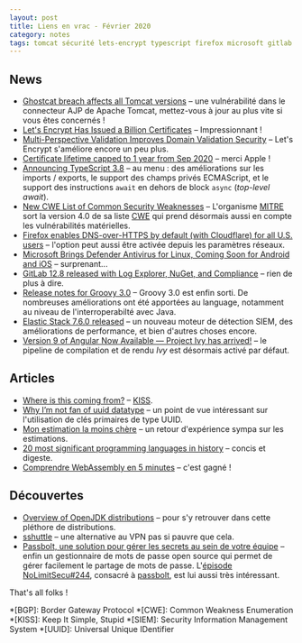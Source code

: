 ```yaml
---
layout: post
title: Liens en vrac - Février 2020
category: notes
tags: tomcat sécurité lets-encrypt typescript firefox microsoft gitlab groovy elastic angular kiss uuid postgresql noestimate languages webassembly openjdk sshuttle passbolt
---
```


## News
* [Ghostcat breach affects all Tomcat versions](https://snyk.io/blog/ghostcat-breach-affects-all-tomcat-versions/)
  – une vulnérabilité dans le connecteur AJP de Apache Tomcat, mettez-vous à jour au plus vite si
    vous êtes concernés !
* [Let's Encrypt Has Issued a Billion Certificates](https://letsencrypt.org/2020/02/27/one-billion-certs.html)
  – Impressionnant !
* [Multi-Perspective Validation Improves Domain Validation Security](https://letsencrypt.org/2020/02/19/multi-perspective-validation.html)
  – Let's Encrypt s'améliore encore un peu plus.
* [Certificate lifetime capped to 1 year from Sep 2020](https://scotthelme.co.uk/certificate-lifetime-capped-to-1-year-from-sep-2020/)
  – merci Apple !
* [Announcing TypeScript 3.8](https://devblogs.microsoft.com/typescript/announcing-typescript-3-8/)
  – au menu : des améliorations sur les imports / exports, le support des champs privés ECMAScript,
    et le support des instructions `await` en dehors de block `async` (_top-level await_).
* [New CWE List of Common Security Weaknesses](https://www.us-cert.gov/ncas/current-activity/2020/02/26/new-cwe-list-common-security-weaknesses-0)
  – L'organisme [MITRE](https://wikipedia.org/wiki/MITRE) sort la version 4.0 de sa liste
    [CWE](https://cwe.mitre.org/) qui prend désormais aussi en compte les vulnérabilités
    matérielles.
* [Firefox enables DNS-over-HTTPS by default (with Cloudflare) for all U.S. users](https://thehackernews.com/2020/02/firefox-dns-over-https.html)
  – l'option peut aussi être activée depuis les paramètres réseaux.
* [Microsoft Brings Defender Antivirus for Linux, Coming Soon for Android and iOS](https://thehackernews.com/2020/02/windows-defender-atp-linux-android.html)
  – surprenant...
* [GitLab 12.8 released with Log Explorer, NuGet, and Compliance](https://about.gitlab.com/releases/2020/02/22/gitlab-12-8-released/)
  – rien de plus à dire.
* [Release notes for Groovy 3.0](http://groovy-lang.org/releasenotes/groovy-3.0.html)
  – Groovy 3.0 est enfin sorti. De nombreuses améliorations ont été apportées au language, notamment
    au niveau de l'interroperabilté avec Java.
* [Elastic Stack 7.6.0 released](https://www.elastic.co/blog/elastic-stack-7-6-0-released)
  – un nouveau moteur de détection SIEM, des améliorations de performance, et bien d'autres choses
    encore.
* [Version 9 of Angular Now Available — Project Ivy has arrived!](https://blog.angular.io/version-9-of-angular-now-available-project-ivy-has-arrived-23c97b63cfa3)
  – le pipeline de compilation et de rendu _Ivy_ est désormais activé par défaut.

## Articles
* [Where is this coming from?](https://techblog.bozho.net/where-is-this-coming-from/)
  – [KISS](https://fr.wikipedia.org/wiki/Principe_KISS).
* [Why I’m not fan of uuid datatype](https://www.depesz.com/2020/02/19/why-im-not-fan-of-uuid-datatype/)
  – un point de vue intéressant sur l'utilisation de clés primaires de type UUID.
* [Mon estimation la moins chère](https://www.arolla.fr/blog/2020/02/mon-estimation-la-moins-chere/)
  – un retour d'expérience sympa sur les estimations.
* [20 most significant programming languages in history](https://anarc.at/blog/2020-02-02-most-significant-programming-languages-history/)
  – concis et digeste.
* [Comprendre WebAssembly en 5 minutes](https://www.jesuisundev.com/comprendre-webassembly-en-5-minutes/)
  – c'est gagné !

## Découvertes
* [Overview of OpenJDK distributions](https://rafael.codes/openjdk/)
  – pour s'y retrouver dans cette pléthore de distributions.
* [sshuttle](https://github.com/sshuttle/sshuttle)
  – une alternative au VPN pas si pauvre que cela.
* [Passbolt, une solution pour gérer les secrets au sein de votre équipe](https://blog.octo.com/passbolt-une-solution-pour-gerer-les-secrets-au-sein-de-votre-equipe/)
  – enfin un gestionnaire de mots de passe open source qui permet de gérer facilement le partage
    de mots de passe. L'[épisode NoLimitSecu#244]((https://www.nolimitsecu.fr/passbolt/)), consacré
    à [passbolt](https://www.passbolt.com/), est lui aussi très intéressant.

That's all folks !

*[BGP]: Border Gateway Protocol
*[CWE]: Common Weakness Enumeration
*[KISS]: Keep It Simple, Stupid
*[SIEM]: Security Information Management System
*[UUID]: Universal Unique IDentifier
